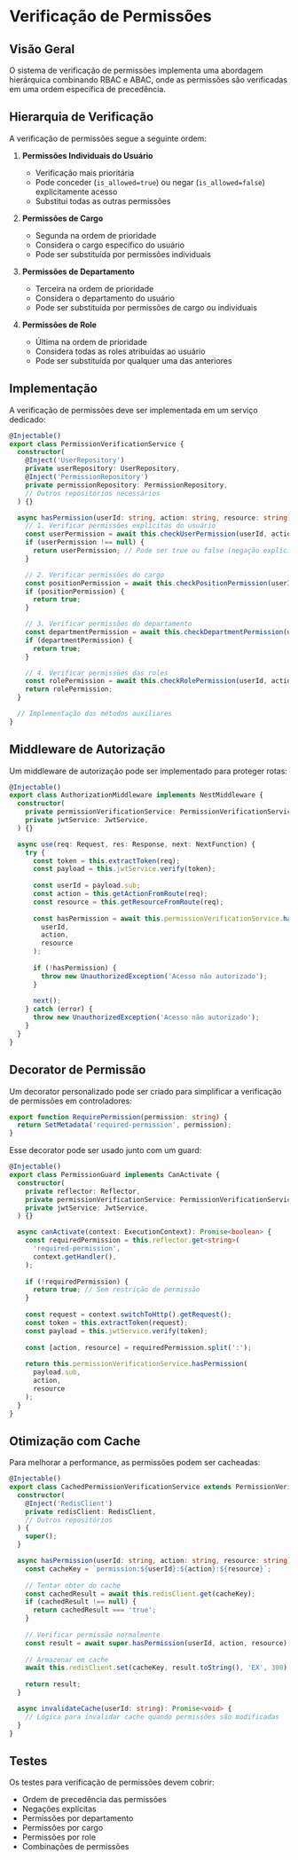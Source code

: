 # Verificação de Permissões

## Visão Geral

O sistema de verificação de permissões implementa uma abordagem hierárquica combinando RBAC e ABAC, onde as permissões são verificadas em uma ordem específica de precedência.

## Hierarquia de Verificação

A verificação de permissões segue a seguinte ordem:

1. **Permissões Individuais do Usuário**
   - Verificação mais prioritária
   - Pode conceder (`is_allowed=true`) ou negar (`is_allowed=false`) explicitamente acesso
   - Substitui todas as outras permissões

2. **Permissões de Cargo**
   - Segunda na ordem de prioridade
   - Considera o cargo específico do usuário
   - Pode ser substituída por permissões individuais

3. **Permissões de Departamento**
   - Terceira na ordem de prioridade
   - Considera o departamento do usuário
   - Pode ser substituída por permissões de cargo ou individuais

4. **Permissões de Role**
   - Última na ordem de prioridade
   - Considera todas as roles atribuídas ao usuário
   - Pode ser substituída por qualquer uma das anteriores

## Implementação

A verificação de permissões deve ser implementada em um serviço dedicado:

```typescript
@Injectable()
export class PermissionVerificationService {
  constructor(
    @Inject('UserRepository')
    private userRepository: UserRepository,
    @Inject('PermissionRepository')
    private permissionRepository: PermissionRepository,
    // Outros repositórios necessários
  ) {}

  async hasPermission(userId: string, action: string, resource: string): Promise<boolean> {
    // 1. Verificar permissões explícitas do usuário
    const userPermission = await this.checkUserPermission(userId, action, resource);
    if (userPermission !== null) {
      return userPermission; // Pode ser true ou false (negação explícita)
    }

    // 2. Verificar permissões do cargo
    const positionPermission = await this.checkPositionPermission(userId, action, resource);
    if (positionPermission) {
      return true;
    }

    // 3. Verificar permissões do departamento
    const departmentPermission = await this.checkDepartmentPermission(userId, action, resource);
    if (departmentPermission) {
      return true;
    }

    // 4. Verificar permissões das roles
    const rolePermission = await this.checkRolePermission(userId, action, resource);
    return rolePermission;
  }

  // Implementação dos métodos auxiliares
}
```

## Middleware de Autorização

Um middleware de autorização pode ser implementado para proteger rotas:

```typescript
@Injectable()
export class AuthorizationMiddleware implements NestMiddleware {
  constructor(
    private permissionVerificationService: PermissionVerificationService,
    private jwtService: JwtService,
  ) {}

  async use(req: Request, res: Response, next: NextFunction) {
    try {
      const token = this.extractToken(req);
      const payload = this.jwtService.verify(token);
      
      const userId = payload.sub;
      const action = this.getActionFromRoute(req);
      const resource = this.getResourceFromRoute(req);
      
      const hasPermission = await this.permissionVerificationService.hasPermission(
        userId,
        action,
        resource
      );
      
      if (!hasPermission) {
        throw new UnauthorizedException('Acesso não autorizado');
      }
      
      next();
    } catch (error) {
      throw new UnauthorizedException('Acesso não autorizado');
    }
  }
}
```

## Decorator de Permissão

Um decorator personalizado pode ser criado para simplificar a verificação de permissões em controladores:

```typescript
export function RequirePermission(permission: string) {
  return SetMetadata('required-permission', permission);
}
```

Esse decorator pode ser usado junto com um guard:

```typescript
@Injectable()
export class PermissionGuard implements CanActivate {
  constructor(
    private reflector: Reflector,
    private permissionVerificationService: PermissionVerificationService,
    private jwtService: JwtService,
  ) {}

  async canActivate(context: ExecutionContext): Promise<boolean> {
    const requiredPermission = this.reflector.get<string>(
      'required-permission',
      context.getHandler(),
    );
    
    if (!requiredPermission) {
      return true; // Sem restrição de permissão
    }
    
    const request = context.switchToHttp().getRequest();
    const token = this.extractToken(request);
    const payload = this.jwtService.verify(token);
    
    const [action, resource] = requiredPermission.split(':');
    
    return this.permissionVerificationService.hasPermission(
      payload.sub,
      action,
      resource
    );
  }
}
```

## Otimização com Cache

Para melhorar a performance, as permissões podem ser cacheadas:

```typescript
@Injectable()
export class CachedPermissionVerificationService extends PermissionVerificationService {
  constructor(
    @Inject('RedisClient')
    private redisClient: RedisClient,
    // Outros repositórios
  ) {
    super();
  }

  async hasPermission(userId: string, action: string, resource: string): Promise<boolean> {
    const cacheKey = `permission:${userId}:${action}:${resource}`;
    
    // Tentar obter do cache
    const cachedResult = await this.redisClient.get(cacheKey);
    if (cachedResult !== null) {
      return cachedResult === 'true';
    }
    
    // Verificar permissão normalmente
    const result = await super.hasPermission(userId, action, resource);
    
    // Armazenar em cache
    await this.redisClient.set(cacheKey, result.toString(), 'EX', 300); // 5 minutos
    
    return result;
  }

  async invalidateCache(userId: string): Promise<void> {
    // Lógica para invalidar cache quando permissões são modificadas
  }
}
```

## Testes

Os testes para verificação de permissões devem cobrir:

- Ordem de precedência das permissões
- Negações explícitas
- Permissões por departamento
- Permissões por cargo
- Permissões por role
- Combinações de permissões 